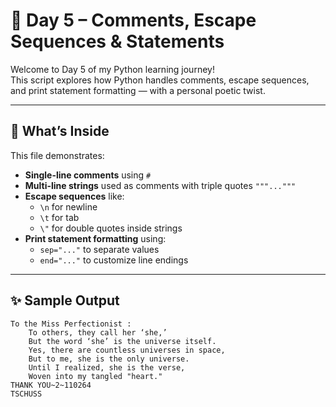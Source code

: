 # 🐍 Day 5 – Comments, Escape Sequences & Statements

Welcome to Day 5 of my Python learning journey!  
This script explores how Python handles comments, escape sequences, and print statement formatting — with a personal poetic twist.

---

## 📘 What’s Inside

This file demonstrates:

- **Single-line comments** using `#`
- **Multi-line strings** used as comments with triple quotes `"""..."""`
- **Escape sequences** like:
  - `\n` for newline  
  - `\t` for tab  
  - `\"` for double quotes inside strings
- **Print statement formatting** using:
  - `sep="..."` to separate values  
  - `end="..."` to customize line endings

---

## ✨ Sample Output

```plaintext
To the Miss Perfectionist : 
    To others, they call her ‘she,’
    But the word ‘she’ is the universe itself.
    Yes, there are countless universes in space,
    But to me, she is the only universe.
    Until I realized, she is the verse,
    Woven into my tangled "heart."
THANK YOU~2~110264
TSCHUSS
